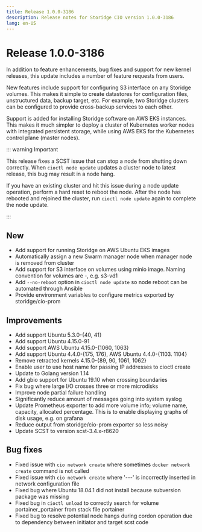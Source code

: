 ```yaml
---
title: Release 1.0.0-3186
description: Release notes for Storidge CIO version 1.0.0-3186
lang: en-US
---
```


# Release 1.0.0-3186
In addition to feature enhancements, bug fixes and support for new kernel releases, this update includes a number of feature requests from users.

New features include support for configuring S3 interface on any Storidge volumes. This makes it simple to create datastores for configuration files, unstructured data, backup target, etc. For example, two Storidge clusters can be configured to provide cross-backup services to each other.  

Support is added for installing Storidge software on AWS EKS instances. This makes it much simpler to deploy a cluster of Kubernetes worker nodes with integrated persistent storage, while using AWS EKS for the Kubernetes control plane (master nodes).

::: warning Important

This release fixes a SCST issue that can stop a node from shutting down correctly. When `cioctl node update` updates a cluster node to latest release, this bug may result in a node hang.

If you have an existing cluster and hit this issue during a node update operation, perform a hard reset to reboot the node. After the node has rebooted and rejoined the cluster, run `cioctl node update` again to complete the node update. 

:::

## New
- Add support for running Storidge on AWS Ubuntu EKS images
- Automatically assign a new Swarm manager node when manager node is removed from cluster
- Add support for S3 interface on volumes using minio image. Naming convention for volumes are <interface>-<vdisk id>, e.g. s3-vd1
- Add `--no-reboot` option in `cioctl node update` so node reboot can be automated through Ansible
- Provide environment variables to configure metrics exported by storidge/cio-prom

## Improvements
- Add support Ubuntu 5.3.0-{40, 41}
- Add support Ubuntu 4.15.0-91
- Add support AWS Ubuntu 4.15.0-{1060, 1063}
- Add support Ubuntu 4.4.0-{175, 176}, AWS Ubuntu 4.4.0-{1103. 1104}
- Remove retracted kernels 4.15.0-{89, 90, 1061, 1062}
- Enable user to use host name for passing IP addresses to cioctl create
- Update to Golang version 1.14
- Add gbio support for Ubuntu 19.10 when crossing boundaries
- Fix bug where large I/O crosses three or more microdisks
- Improve node partial failure handling
- Significantly reduce amount of messages going into system syslog
- Update Prometheus exporter to add more volume info; volume name, capacity, allocated percentage. This is to enable displaying graphs of disk usage, e.g. on grafana
- Reduce output from storidge/cio-prom exporter so less noisy
- Update SCST to version scst-3.4.x-r8620

## Bug fixes
- Fixed issue with `cio network create` where sometimes `docker network create` command is not called
- Fixed issue with `cio network create` where '---' is incorrectly inserted in network configuration file
- Fixed bug where Ubuntu 18.04.1 did not install because subversion package was missing
- Fixed bug in `cioctl unload` to correctly search for volume portainer_portainer from stack file portainer  
- Fixed bug to resolve potential node hangs during cordon operation due to dependency between initiator and target scst code
